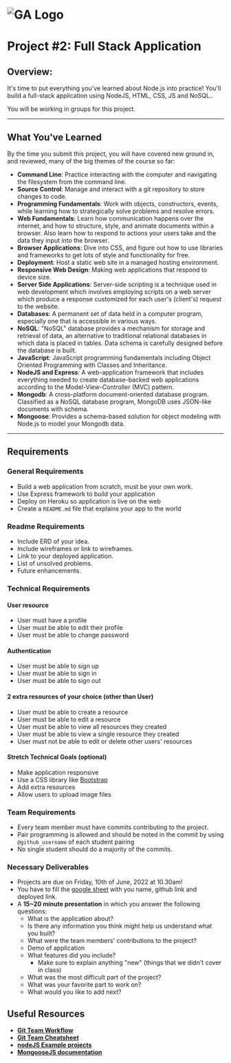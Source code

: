 # ![GA Logo](https://ga-dash.s3.amazonaws.com/production/assets/logo-9f88ae6c9c3871690e33280fcf557f33.png)

# Project #2: Full Stack Application

## Overview:

It's time to put everything you've learned about Node.js into practice! You'll build a full-stack application using NodeJS, HTML, CSS, JS and NoSQL..

You will be working in groups for this project.

---

## What You've Learned

By the time you submit this project, you will have covered new ground in, and reviewed, many of the big themes of the course so far:

- **Command Line**: Practice interacting with the computer and navigating the filesystem from the command line.
- **Source Control**: Manage and interact with a git repository to store changes to code.
- **Programming Fundamentals**: Work with objects, constructors, events, while learning how to strategically solve problems and resolve errors.
- **Web Fundamentals**: Learn how communication happens over the internet, and how to structure, style, and animate documents within a browser. Also learn how to respond to actions your users take and the data they input into the browser.
- **Browser Applications**: Dive into CSS, and figure out how to use libraries and frameworks to get lots of style and functionality for free.
- **Deployment**: Host a static web site in a managed hosting environment.
- **Responsive Web Design**: Making web applications that respond to device size.
- **Server Side Applications**: Server-side scripting is a technique used in web development which involves employing scripts on a web server which produce a response customized for each user's (client's) request to the website.
- **Databases**: A permanent set of data held in a computer program, especially one that is accessible in various ways.
- **NoSQL**: "NoSQL" database provides a mechanism for storage and retrieval of data, an alternative to traditional relational databases in which data is placed in tables. Data schema is carefully designed before the database is built.
- **JavaScript**: JavaScript programming fundamentals including Object Oriented Programming with Classes and Inheritance.
- **NodeJS and Express**: A web-application framework that includes everything needed to create database-backed web applications according to the Model-View-Controller (MVC) pattern.
- **Mongodb**: A cross-platform document-oriented database program. Classified as a NoSQL database program, MongoDB uses JSON-like documents with schema.
- **Mongoose**: Provides a schema-based solution for object modeling with Node.js to model your Mongodb data.

---

## Requirements

### General Requirements

- Build a web application from scratch, must be your own work.
- Use Express framework to build your application
- Deploy on Heroku so application is live on the web
- Create a `README.md` file that explains your app to the world

### Readme Requirements
- Include ERD of your idea.
- Include wireframes or link to wireframes.
- Link to your deployed application.
- List of unsolved problems.
- Future enhancements.

### Technical Requirements

#### User resource 

 - User must have a profile
 - User must be able to edit their profile 
 - User must be able to change password
 
#### Authentication

- User must be able to sign up
- User must be able to sign in
- User must be able to sign out


#### 2 extra resources of your choice (other than User)

- User must be able to create a resource
- User must be able to edit a resource
- User must be able to view all resources they created
- User must be able to view a single resource they created
- User must not be able to edit or delete other users' resources

#### Stretch Technical Goals (optional)

- Make application responsive
- Use a CSS library like [Bootstrap](https://getbootstrap.com/)
- Add extra resources
- Allow users to upload image files

### Team Requirements

- Every team member must have commits contributing to the project.
- Pair programming is allowed and should be noted in the commit by using `@github_username` of each student pairing
- No single student should do a majority of the commits.

### Necessary Deliverables

- Projects are due on Friday, 10th of June, 2022 at 10.30am!
- You have to fill the [google sheet](https://docs.google.com/spreadsheets/d/1XsJ-Eqz6pfl1ALdTx4IYwm2jVdeBukDI/edit#gid=637205114) with you name, github link and deployed link.
- A **15~20 minute presentation** in which you answer the following questions:
  - What is the application about?
  - Is there any information you think might help us understand what you built?
  - What were the team members' contributions to the project?
  - Demo of application
  - What features did you include?
    - Make sure to explain anything "new" (things that we didn't cover in class)
  - What was the most difficult part of the project?
  - What was your favorite part to work on?
  - What would you like to add next?



## Useful Resources

- **[Git Team Workflow](https://www.atlassian.com/git/tutorials/comparing-workflows)**
- **[Git Team Cheatsheet](https://jameschambers.co/writing/git-team-workflow-cheatsheet/)**
- **[nodeJS Example projects](https://github.com/sqreen/awesome-nodejs-projects)**
- **[MongooseJS documentation](https://mongoosejs.com/docs/index.html)**
